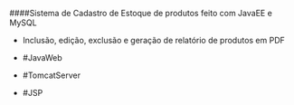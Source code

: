 ####Sistema de Cadastro de Estoque de produtos feito com JavaEE e MySQL
- Inclusão, edição, exclusão e geração de relatório de produtos em PDF
 
- #JavaWeb
- #TomcatServer
- #JSP